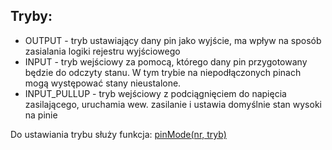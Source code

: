## Tryby:
- OUTPUT - tryb ustawiający dany pin jako wyjście, ma wpływ na sposób zasialania logiki rejestru wyjściowego
- INPUT - tryb wejściowy za pomocą, którego dany pin przygotowany będzie do odczyty stanu. W tym trybie na niepodłączonych pinach mogą występować stany nieustalone.
- INPUT_PULLUP - tryb wejściowy z podciągnięciem do napięcia zasilającego, uruchamia wew. zasilanie i ustawia domyślnie stan wysoki na pinie


Do ustawiania trybu służy funkcja: [pinMode(nr, tryb)](https://www.arduino.cc/reference/en/language/functions/digital-io/pinmode/)